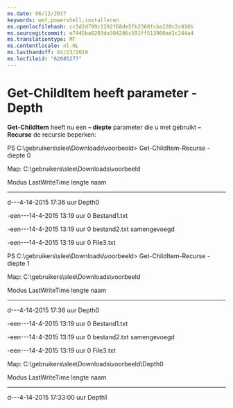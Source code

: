 ```yaml
---
ms.date: 06/12/2017
keywords: wmf,powershell,installeren
ms.openlocfilehash: cc5d2d799c1292f68de5fb2360fcba220c2c010b
ms.sourcegitcommit: e7445ba8203da304286c591ff513900ad1c244a4
ms.translationtype: MT
ms.contentlocale: nl-NL
ms.lasthandoff: 04/23/2019
ms.locfileid: "62085277"
---
```

# <a name="get-childitem-has--depth-parameter"></a>Get-ChildItem heeft parameter - Depth
**Get-ChildItem** heeft nu een **– diepte** parameter die u met gebruikt **– Recurse** de recursie beperken:

PS C:\\gebruikers\\slee\\Downloads\\voorbeeld&gt; Get-ChildItem-Recurse - diepte 0

Map: C:\\gebruikers\\slee\\Downloads\\voorbeeld

Modus LastWriteTime lengte naam

---- ------------- ------ ----

d---4-14-2015 17:36 uur Depth0

-een---14-4-2015 13:19 uur 0 Bestand1.txt

-een---14-4-2015 13:19 uur 0 bestand2.txt samengevoegd

-een---14-4-2015 13:19 uur 0 File3.txt

PS C:\\gebruikers\\slee\\Downloads\\voorbeeld&gt; Get-ChildItem-Recurse - diepte 1

Map: C:\\gebruikers\\slee\\Downloads\\voorbeeld

Modus LastWriteTime lengte naam

---- ------------- ------ ----

d---4-14-2015 17:36 uur Depth0

-een---14-4-2015 13:19 uur 0 Bestand1.txt

-een---14-4-2015 13:19 uur 0 bestand2.txt samengevoegd

-een---14-4-2015 13:19 uur 0 File3.txt

Map: C:\\gebruikers\\slee\\Downloads\\voorbeeld\\Depth0

Modus LastWriteTime lengte naam

---- ------------- ------ ----

d---4-14-2015 17:33:00 uur Depth1
